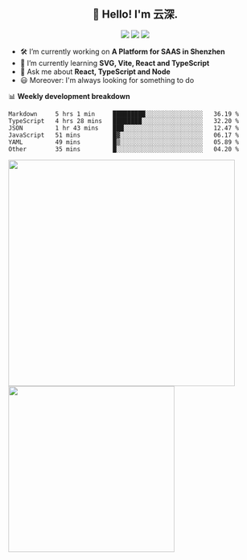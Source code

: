 <h2 align="center">👋 Hello! I'm 云深.</h2>

<div align="center"><a href="https://github.com/yunsii/yunsii"><img src="https://komarev.com/ghpvc/?username=yunsii&color=08979c" /></a> <a href="https://stackoverflow.com/users/8335317"><img src="https://img.shields.io/badge/Stack_Overflow-FE7A16?logo=stack-overflow&logoColor=white" /></a> <a href="https://juejin.cn/user/2752832849055864"><img src="https://img.shields.io/badge/@-%E6%8E%98%E9%87%91-3e80f7.svg" /></a></div>

- 🛠 I’m currently working on **A Platform for SAAS in Shenzhen**
- 🚀 I’m currently learning **SVG, Vite, React and TypeScript**
- 💬 Ask me about **React, TypeScript and Node**
- 😃 Moreover: I'm always looking for something to do

📊 **Weekly development breakdown**

<!--START_SECTION:waka-->

```text
Markdown     5 hrs 1 min     █████████░░░░░░░░░░░░░░░░   36.19 %
TypeScript   4 hrs 28 mins   ████████░░░░░░░░░░░░░░░░░   32.20 %
JSON         1 hr 43 mins    ███░░░░░░░░░░░░░░░░░░░░░░   12.47 %
JavaScript   51 mins         █▓░░░░░░░░░░░░░░░░░░░░░░░   06.17 %
YAML         49 mins         █▒░░░░░░░░░░░░░░░░░░░░░░░   05.89 %
Other        35 mins         █░░░░░░░░░░░░░░░░░░░░░░░░   04.20 %
```

<!--END_SECTION:waka-->

<p>
<img align="left" width="450" src="https://github-readme-stats.vercel.app/api?username=yunsii&custom_title=Yuns's Github Stats&theme=graywhite&hide_border=true&disable_animations=true"/> <img align="left" width="330" src="https://github-readme-stats.vercel.app/api/top-langs/?username=yunsii&layout=compact&theme=graywhite&hide_border=true"/>
</p>
